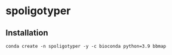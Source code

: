# spoligotyper

## Installation

```commandline
conda create -n spoligotyper -y -c bioconda python=3.9 bbmap
```